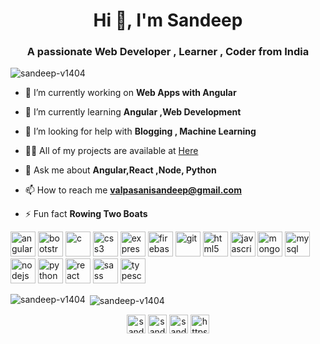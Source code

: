 <h1 align="center">Hi 👋, I'm Sandeep</h1>
<h3 align="center">A passionate Web Developer , Learner , Coder from India</h3>

<p align="left"> <img src="https://komarev.com/ghpvc/?username=sandeep-v1404" alt="sandeep-v1404" /> </p>

- 🔭 I’m currently working on **Web Apps with Angular**

- 🌱 I’m currently learning **Angular ,Web Development**

- 🤝 I’m looking for help with **Blogging , Machine Learning**

- 👨‍💻 All of my projects are available at [Here](https://sandeep-v1404.github.io/portfolio_bootstrap/)

- 💬 Ask me about **Angular,React ,Node, Python**

- 📫 How to reach me **valpasanisandeep@gmail.com**

- ⚡ Fun fact **Rowing Two Boats**

<p align="left"><img src="https://devicons.github.io/devicon/devicon.git/icons/angularjs/angularjs-original.svg" alt="angularjs" width="40" height="40"/> <img src="https://devicons.github.io/devicon/devicon.git/icons/bootstrap/bootstrap-plain.svg" alt="bootstrap" width="40" height="40"/> <img src="https://devicons.github.io/devicon/devicon.git/icons/c/c-original.svg" alt="c" width="40" height="40"/> <img src="https://devicons.github.io/devicon/devicon.git/icons/css3/css3-original-wordmark.svg" alt="css3" width="40" height="40"/> <img src="https://devicons.github.io/devicon/devicon.git/icons/express/express-original-wordmark.svg" alt="express" width="40" height="40"/> <img src="https://www.vectorlogo.zone/logos/firebase/firebase-icon.svg" alt="firebase" width="40" height="40"/> <img src="https://www.vectorlogo.zone/logos/git-scm/git-scm-icon.svg" alt="git" width="40" height="40"/> <img src="https://devicons.github.io/devicon/devicon.git/icons/html5/html5-original-wordmark.svg" alt="html5" width="40" height="40"/> <img src="https://devicons.github.io/devicon/devicon.git/icons/javascript/javascript-original.svg" alt="javascript" width="40" height="40"/> <img src="https://devicons.github.io/devicon/devicon.git/icons/mongodb/mongodb-original-wordmark.svg" alt="mongodb" width="40" height="40"/> <img src="https://devicons.github.io/devicon/devicon.git/icons/mysql/mysql-original-wordmark.svg" alt="mysql" width="40" height="40"/> <img src="https://devicons.github.io/devicon/devicon.git/icons/nodejs/nodejs-original-wordmark.svg" alt="nodejs" width="40" height="40"/> <img src="https://devicons.github.io/devicon/devicon.git/icons/python/python-original.svg" alt="python" width="40" height="40"/> <img src="https://devicons.github.io/devicon/devicon.git/icons/react/react-original-wordmark.svg" alt="react" width="40" height="40"/> <img src="https://devicons.github.io/devicon/devicon.git/icons/sass/sass-original.svg" alt="sass" width="40" height="40"/> <img src="https://devicons.github.io/devicon/devicon.git/icons/typescript/typescript-original.svg" alt="typescript" width="40" height="40"/></p><p><img align="left" src="https://github-readme-stats.vercel.app/api/top-langs/?username=sandeep-v1404&layout=compact&hide=html" alt="sandeep-v1404" /></p>

<p>&nbsp;<img align="center" src="https://github-readme-stats.vercel.app/api?username=sandeep-v1404&show_icons=true" alt="sandeep-v1404" /></p>

<p align="center">
<a href="https://twitter.com/sandeep_v1404" target="blank"><img align="center" src="https://cdn.jsdelivr.net/npm/simple-icons@3.0.1/icons/twitter.svg" alt="sandeep_v1404" height="30" width="30" /></a>
<a href="https://linkedin.com/in/sandeep1404" target="blank"><img align="center" src="https://cdn.jsdelivr.net/npm/simple-icons@3.0.1/icons/linkedin.svg" alt="sandeep1404" height="30" width="30" /></a>
<a href="https://fb.com/sandeep.mudhiraj.5494" target="blank"><img align="center" src="https://cdn.jsdelivr.net/npm/simple-icons@3.0.1/icons/facebook.svg" alt="sandeep.mudhiraj.5494" height="30" width="30" /></a>
<a href="https://instagram.com/https://www.instagram.com/sandy._.the_ace/" target="blank"><img align="center" src="https://cdn.jsdelivr.net/npm/simple-icons@3.0.1/icons/instagram.svg" alt="https://www.instagram.com/sandy._.the_ace/" height="30" width="30" /></a>
</p>
